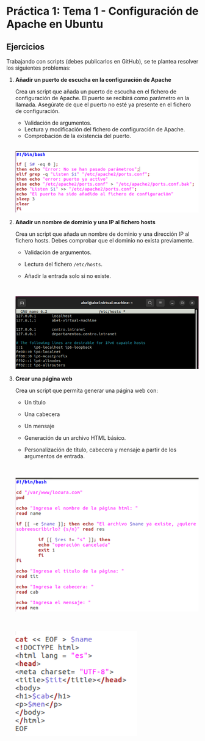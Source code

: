 # Práctica 1: Tema 1 - Configuración de Apache en Ubuntu

## Ejercicios

Trabajando con scripts (debes publicarlos en GitHub), se te plantea resolver los siguientes problemas:

1. **Añadir un puerto de escucha en la configuración de Apache**

   Crea un script que añada un puerto de escucha en el fichero de configuración de Apache. El puerto se recibirá como parámetro en la llamada. Asegúrate de que el puerto no esté ya presente en el fichero de configuración.

   - Validación de argumentos.
   - Lectura y modificación del fichero de configuración de Apache.
   - Comprobación de la existencia del puerto.
  
   <br>

     ![Texto alternativo](images/puertos.png)


     

2. **Añadir un nombre de dominio y una IP al fichero hosts**

   Crea un script que añada un nombre de dominio y una dirección IP al fichero hosts. Debes comprobar que el dominio no exista previamente.

   - Validación de argumentos.
   - Lectura del fichero `/etc/hosts`.
   - Añadir la entrada solo si no existe.
  
     <br>

   ![Texto alternativo](images/hosts.png)
     
   

3. **Crear una página web**

   Crea un script que permita generar una página web con:
   - Un título
   - Una cabecera
   - Un mensaje

   - Generación de un archivo HTML básico.
   - Personalización de título, cabecera y mensaje a partir de los argumentos de entrada.

   <br><br>
   <img src="images/webpage1.png" alt="Página web 1" />

   <br><br>
   <img src="images/webpage2.png" alt="Página web 1" />
